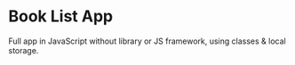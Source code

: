 # Book List App

Full app in JavaScript without library or JS framework, using classes & local storage.
